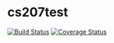 # cs207test
[![Build Status](https://travis-ci.org/yixuandi/cs207test.svg?branch=master)](https://travis-ci.org/yixuandi/cs207test)
[![Coverage Status](https://codecov.io/gh/yixuandi/cs207test/branch/master/graph/badge.svg)](https://codecov.io/gh/yixuandi/cs207test)
